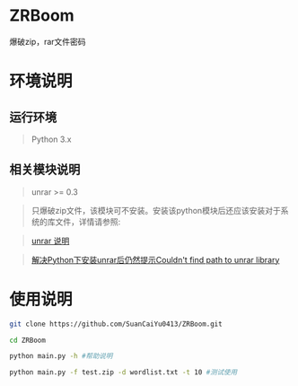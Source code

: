 # ZRBoom
爆破zip，rar文件密码

# 环境说明

## 运行环境
> Python 3.x

## 相关模块说明
> unrar >= 0.3

>只爆破zip文件，该模块可不安装。安装该python模块后还应该安装对于系统的库文件，详情请参照:

>[unrar 说明](https://pypi.org/project/unrar/)

>[解决Python下安装unrar后仍然提示Couldn't find path to unrar library](https://blog.csdn.net/ysy950803/article/details/52939708)
 
# 使用说明

```bash
git clone https://github.com/SuanCaiYu0413/ZRBoom.git

cd ZRBoom

python main.py -h #帮助说明

python main.py -f test.zip -d wordlist.txt -t 10 #测试使用
```
